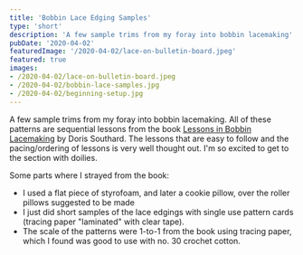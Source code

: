 ```yaml
---
title: 'Bobbin Lace Edging Samples'
type: 'short'
description: 'A few sample trims from my foray into bobbin lacemaking'
pubDate: '2020-04-02'
featuredImage: '/2020-04-02/lace-on-bulletin-board.jpeg'
featured: true
images:
- /2020-04-02/lace-on-bulletin-board.jpeg
- /2020-04-02/bobbin-lace-samples.jpg
- /2020-04-02/beginning-setup.jpg
---
```

A few sample trims from my foray into bobbin lacemaking. All of these patterns are sequential lessons from the book [Lessons in Bobbin Lacemaking](https://books.google.com/books/about/Lessons_in_Bobbin_Lacemaking.html?id=ZH2GwtfD5BUC) by Doris Southard. The lessons that are easy to follow and the pacing/ordering of lessons is very well thought out. I'm so excited to get to the section with doilies.

Some parts where I strayed from the book:
- I used a flat piece of styrofoam, and later a cookie pillow, over the 
roller pillows suggested to be made
- I just did short samples of the lace edgings with single use pattern cards (tracing paper "laminated" with clear tape). 
- The scale of the patterns were 1-to-1 from the book using tracing paper, which I found was
good to use with no. 30 crochet cotton. 